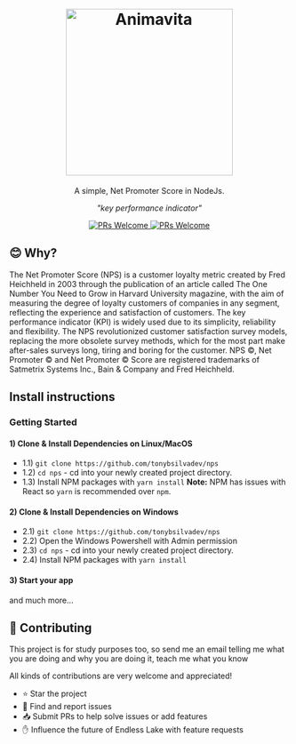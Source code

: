 <h1 align="center">
  <br>
  <img src="https://i.imgur.com/Y3HxgZg.png" alt="Animavita" height="300" width="300">

</h1>

<p align="center">A simple, Net Promoter Score in NodeJs.</p>

<p align="center"><i>"key performance indicator"</i> </p>

<p align="center"> 
  <a href="http://makeapullrequest.com">
    <img src="https://img.shields.io/badge/progress-50%25-brightgreen.svg" alt="PRs Welcome">
  </a>
  <a href="http://makeapullrequest.com">
    <img src="https://img.shields.io/badge/contribuition-welcome-brightgreen.svg" alt="PRs Welcome">
  </a>
</p>

## :blush: **Why?**

The Net Promoter Score (NPS) is a customer loyalty metric created by Fred Heichheld in 2003 through the publication of an article called The One Number You Need to Grow in Harvard University magazine, with the aim of measuring the degree of loyalty customers of companies in any segment, reflecting the experience and satisfaction of customers. The key performance indicator (KPI) is widely used due to its simplicity, reliability and flexibility. The NPS revolutionized customer satisfaction survey models, replacing the more obsolete survey methods, which for the most part make after-sales surveys long, tiring and boring for the customer. NPS ©, Net Promoter © and Net Promoter © Score are registered trademarks of Satmetrix Systems Inc., Bain & Company and Fred Heichheld.

## **Install instructions**

### Getting Started

#### 1) Clone & Install Dependencies on Linux/MacOS

- 1.1) `git clone https://github.com/tonybsilvadev/nps`
- 1.2) `cd nps` - cd into your newly created project directory.
- 1.3) Install NPM packages with `yarn install`
        **Note:** NPM has issues with React so `yarn` is recommended over `npm`.
        
#### 2) Clone & Install Dependencies on Windows

- 2.1) `git clone https://github.com/tonybsilvadev/nps`
- 2.2) Open the Windows Powershell with Admin permission
- 2.3) `cd nps` - cd into your newly created project directory.
- 2.4) Install NPM packages with `yarn install`
        
#### 3) Start your app


and much more...

## :handshake: **Contributing**

This project is for study purposes too, so send me an email telling me what you are doing and why you are doing it, teach me what you know

All kinds of contributions are very welcome and appreciated!

-   ⭐️ Star the project
-   🐛 Find and report issues
-   📥 Submit PRs to help solve issues or add features
-   ✋ Influence the future of Endless Lake with feature requests
